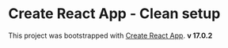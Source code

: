 # Create React App - Clean setup

This project was bootstrapped with [Create React App](https://github.com/facebook/create-react-app).  **v 17.0.2**
